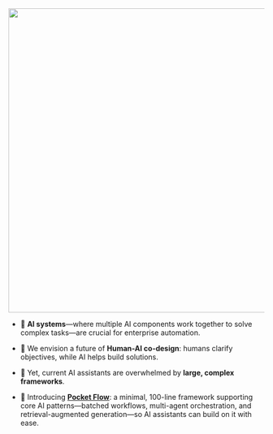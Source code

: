 <div align="center">
  <img src="https://github.com/The-Pocket/PocketFlow/blob/main/assets/title.png?raw=true" width="600"/>
</div>

- 🧙 **AI systems**—where multiple AI components work together to solve complex tasks—are crucial for enterprise automation.
  
- 🌈 We envision a future of **Human-AI co-design**: humans clarify objectives, while AI helps build solutions.
  
- 🫠 Yet, current AI assistants are overwhelmed by **large, complex frameworks**.

- 🔮 Introducing  [**Pocket Flow**](https://github.com/The-Pocket/PocketFlow): a minimal, 100-line framework supporting core AI patterns—batched workflows, multi-agent orchestration, and retrieval-augmented generation—so AI assistants can build on it with ease.
    
    


